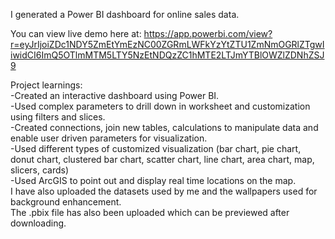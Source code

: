 I generated a Power BI dashboard for online sales data.          

You can view live demo here at: https://app.powerbi.com/view?r=eyJrIjoiZDc1NDY5ZmEtYmEzNC00ZGRmLWFkYzYtZTU1ZmNmOGRlZTgwIiwidCI6ImQ5OTlmMTM5LTY5NzEtNDQzZC1hMTE2LTJmYTBlOWZlZDNhZSJ9

Project learnings:              
-Created an interactive dashboard using Power BI.                   
-Used complex parameters to drill down in worksheet and customization using filters and slices.             
-Created connections, join new tables, calculations to manipulate data and enable user driven parameters for visualization.           
-Used different types of customized visualization (bar chart, pie chart, donut chart, clustered bar chart, scatter chart, line chart, area chart, map, slicers, cards)     
-Used ArcGIS to point out and display real time locations on the map.                 
I have also uploaded the datasets used by me and the wallpapers used for background enhancement.                
The .pbix file has also been uploaded which can be previewed after downloading.                              
